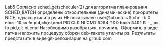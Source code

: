 Lab5
Согласно sched_getscheduler(2) для алгоритма планирования SCHED_BATCH определены относительные (динамические) приоритеты NICE, однако утилита ps их НЕ показывает:
user@ubuntu:~$ chrt -b 0 nice -19 ps fo pid,cls,ni,cmd
  PID CLS  NI CMD
 8284  TS   0 bash
 8492   B   -  \_ ps fo pid,cls,ni,cmd
Наеобходимо разобраться, починить. Оформить в виде патча и вложить процедуру сборки deb-пакета утилиты ps.
Результаты представить в виде git-репозитария на github.com

